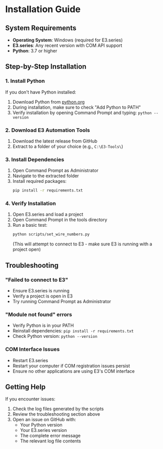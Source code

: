 # Installation Guide

## System Requirements

- **Operating System**: Windows (required for E3.series)
- **E3.series**: Any recent version with COM API support
- **Python**: 3.7 or higher

## Step-by-Step Installation

### 1. Install Python
If you don't have Python installed:
1. Download Python from [python.org](https://www.python.org/downloads/)
2. During installation, make sure to check "Add Python to PATH"
3. Verify installation by opening Command Prompt and typing: `python --version`

### 2. Download E3 Automation Tools
1. Download the latest release from GitHub
2. Extract to a folder of your choice (e.g., `C:\E3-Tools\`)

### 3. Install Dependencies
1. Open Command Prompt as Administrator
2. Navigate to the extracted folder
3. Install required packages:
   ```bash
   pip install -r requirements.txt
   ```

### 4. Verify Installation
1. Open E3.series and load a project
2. Open Command Prompt in the tools directory
3. Run a basic test:
   ```bash
   python scripts/set_wire_numbers.py
   ```
   (This will attempt to connect to E3 - make sure E3 is running with a project open)

## Troubleshooting

### "Failed to connect to E3"
- Ensure E3.series is running
- Verify a project is open in E3
- Try running Command Prompt as Administrator

### "Module not found" errors
- Verify Python is in your PATH
- Reinstall dependencies: `pip install -r requirements.txt`
- Check Python version: `python --version`

### COM Interface Issues
- Restart E3.series
- Restart your computer if COM registration issues persist
- Ensure no other applications are using E3's COM interface

## Getting Help

If you encounter issues:
1. Check the log files generated by the scripts
2. Review the troubleshooting section above
3. Open an issue on GitHub with:
   - Your Python version
   - Your E3.series version
   - The complete error message
   - The relevant log file contents
